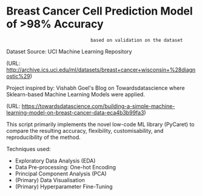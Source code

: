 # Breast Cancer Cell Prediction Model of >98% Accuracy
                                   based on validation on the dataset
Dataset Source: UCI Machine Learning Repository

(URL: http://archive.ics.uci.edu/ml/datasets/breast+cancer+wisconsin+%28diagnostic%29)

Project inspired by: Vishabh Goel's Blog on Towardsdatascience
where Sklearn-based Machine Learning Models were applied.

(URL: https://towardsdatascience.com/building-a-simple-machine-learning-model-on-breast-cancer-data-eca4b3b99fa3)

This script primarily implements the novel low-code ML library (PyCaret) to compare the resulting accuracy, flexibility, customisability, 
and reproducibility of the method.

Techniques used:

  - Exploratory Data Analysis (EDA)
  - Data Pre-processing: One-hot Encoding
  - Principal Component Analysis (PCA)
  - (Primary) Data Visualisation
  - (Primary) Hyperparameter Fine-Tuning
